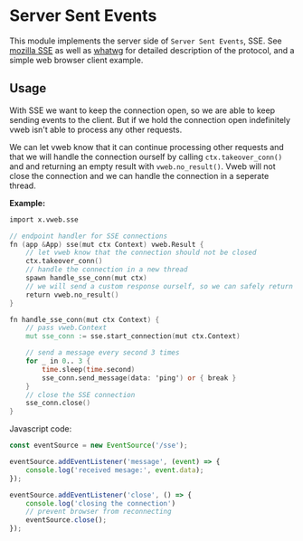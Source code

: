 # Server Sent Events

This module implements the server side of `Server Sent Events`, SSE.
See [mozilla SSE][mozilla_sse]
as well as [whatwg][whatwg html spec]
for detailed description of the protocol, and a simple web browser client example.

## Usage

With SSE we want to keep the connection open, so we are able to 
keep sending events to the client. But if we hold the connection open indefinitely
vweb isn't able to process any other requests. 

We can let vweb know that it can continue processing other requests and that we will 
handle the connection ourself by calling `ctx.takeover_conn()` and and returning an empty result
with `vweb.no_result()`. Vweb will not close the connection and we can handle
the connection in a seperate thread.

**Example:**
```v ignore
import x.vweb.sse

// endpoint handler for SSE connections
fn (app &App) sse(mut ctx Context) vweb.Result {
	// let vweb know that the connection should not be closed
	ctx.takeover_conn()
	// handle the connection in a new thread
	spawn handle_sse_conn(mut ctx)
	// we will send a custom response ourself, so we can safely return an empty result
	return vweb.no_result()
}

fn handle_sse_conn(mut ctx Context) {
	// pass vweb.Context
	mut sse_conn := sse.start_connection(mut ctx.Context)

	// send a message every second 3 times
	for _ in 0.. 3 {
		time.sleep(time.second)
		sse_conn.send_message(data: 'ping') or { break }
	}
	// close the SSE connection
	sse_conn.close()
}
```

Javascript code:
```js
const eventSource = new EventSource('/sse');

eventSource.addEventListener('message', (event) => {
	console.log('received mesage:', event.data);
});

eventSource.addEventListener('close', () => {
	console.log('closing the connection')
	// prevent browser from reconnecting
	eventSource.close();
});
```

[mozilla_sse]: https://developer.mozilla.org/en-US/docs/Web/API/Server-sent_events/Using_server-sent_events
[whatwg html spec]: https://html.spec.whatwg.org/multipage/server-sent-events.html#server-sent-events